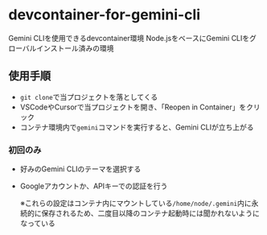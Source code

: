 # devcontainer-for-gemini-cli

Gemini CLIを使用できるdevcontainer環境
Node.jsをベースにGemini CLIをグローバルインストール済みの環境

## 使用手順

- `git clone`で当プロジェクトを落としてくる
- VSCodeやCursorで当プロジェクトを開き、「Reopen in Container」をクリック
- コンテナ環境内で`gemini`コマンドを実行すると、Gemini CLIが立ち上がる

### 初回のみ

- 好みのGemini CLIのテーマを選択する
- Googleアカウントか、APIキーでの認証を行う

    ※これらの設定はコンテナ内にマウントしている`/home/node/.gemini`内に永続的に保存されるため、二度目以降のコンテナ起動時には聞かれないようになっている
